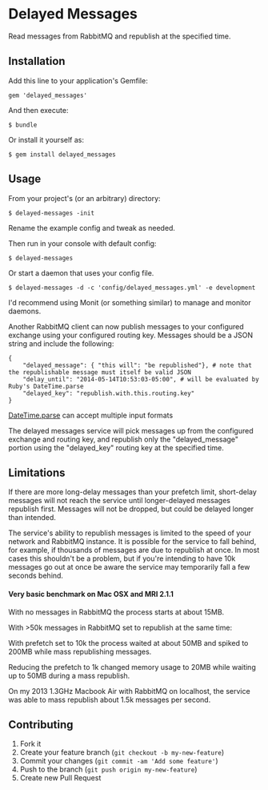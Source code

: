 # Delayed Messages

Read messages from RabbitMQ and republish at the specified time.

## Installation
Add this line to your application's Gemfile:

    gem 'delayed_messages'

And then execute:

    $ bundle

Or install it yourself as:

    $ gem install delayed_messages

## Usage
From your project's (or an arbitrary) directory:

    $ delayed-messages -init

Rename the example config and tweak as needed.

Then run in your console with default config:

    $ delayed-messages

Or start a daemon that uses your config file.

    $ delayed-messages -d -c 'config/delayed_messages.yml' -e development

I'd recommend using Monit (or something similar) to manage and monitor daemons.

Another RabbitMQ client can now publish messages to your configured exchange using your configured routing key. Messages should be a JSON string and include the following:

```
{
    "delayed_message": { "this will": "be republished"}, # note that the republishable message must itself be valid JSON
    "delay_until": "2014-05-14T10:53:03-05:00", # will be evaluated by Ruby's DateTime.parse
    "delayed_key": "republish.with.this.routing.key"
}
```
[DateTime.parse](http://www.ruby-doc.org/stdlib-2.1.1/libdoc/date/rdoc/DateTime.html#method-c-parse) can accept multiple input formats

The delayed messages service will pick messages up from the configured exchange and routing key, and republish only the "delayed_message" portion using the "delayed_key" routing key at the specified time.

## Limitations

If there are more long-delay messages than your prefetch limit, short-delay messages will not reach the service until longer-delayed messages republish first. Messages will not be dropped, but could be delayed longer than intended.

The service's ability to republish messages is limited to the speed of your network and RabbitMQ instance. It is possible for the service to fall behind, for example, if thousands of messages are due to republish at once. In most cases this shouldn't be a problem, but if you're intending to have 10k messages go out at once be aware the service may temporarily fall a few seconds behind.

#### Very basic benchmark on Mac OSX and MRI 2.1.1

With no messages in RabbitMQ the process starts at about 15MB.

With >50k messages in RabbitMQ set to republish at the same time:

With prefetch set to 10k the process waited at about 50MB and spiked to 200MB while mass republishing messages.

Reducing the prefetch to 1k changed memory usage to 20MB while waiting up to 50MB during a mass republish.

On my 2013 1.3GHz Macbook Air with RabbitMQ on localhost, the service was able to mass republish about 1.5k messages per second.

## Contributing

1. Fork it
2. Create your feature branch (`git checkout -b my-new-feature`)
3. Commit your changes (`git commit -am 'Add some feature'`)
4. Push to the branch (`git push origin my-new-feature`)
5. Create new Pull Request
